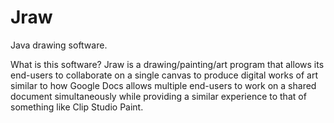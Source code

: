 # Jraw
Java drawing software.

What is this software?
  Jraw is a drawing/painting/art program that allows its end-users to collaborate on a single canvas to produce digital works of art similar to how Google Docs allows multiple end-users to work on a shared document simultaneously while providing a similar experience to that of something like Clip Studio Paint.
